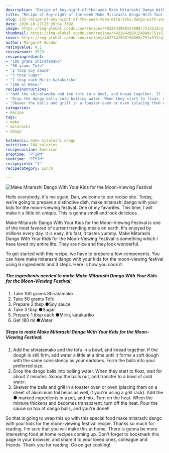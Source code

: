 ```yaml
---
description: "Recipe of Any-night-of-the-week Make Mitarashi Dango With Your Kids for the Moon-Viewing Festival"
title: "Recipe of Any-night-of-the-week Make Mitarashi Dango With Your Kids for the Moon-Viewing Festival"
slug: 535-recipe-of-any-night-of-the-week-make-mitarashi-dango-with-your-kids-for-the-moon-viewing-festival
date: 2020-10-27T23:39:54.338Z
image: https://img-global.cpcdn.com/recipes/4822642988154880/751x532cq70/make-mitarashi-dango-with-your-kids-for-the-moon-viewing-festival-recipe-main-photo.jpg
thumbnail: https://img-global.cpcdn.com/recipes/4822642988154880/751x532cq70/make-mitarashi-dango-with-your-kids-for-the-moon-viewing-festival-recipe-main-photo.jpg
cover: https://img-global.cpcdn.com/recipes/4822642988154880/751x532cq70/make-mitarashi-dango-with-your-kids-for-the-moon-viewing-festival-recipe-main-photo.jpg
author: Margaret Gordon
ratingvalue: 4.1
reviewcount: 3523
recipeingredient:
- "100 grams Shiratamako"
- "50 grams Tofu"
- "2 tbsp Soy sauce"
- "3 tbsp Sugar"
- "1 tbsp each Mirin katakuriko"
- "180 ml Water"
recipeinstructions:
- "Add the shiratamako and the tofu in a bowl, and knead together. If the dough is still firm, add water a little at a time until it forms a soft dough with the same consistency as your earlobes. Form the balls into your preferred size."
- "Drop the dango balls into boiling water. When they start to float, wait for about 2 minutes. Scoop the balls out, and transfer to a bowl of cold water."
- "Skewer the balls and grill in a toaster oven or oven (placing them on a sheet of aluminium foil helps as well, if you&#39;re using a grill rack). Add the ● marked ingredients in a pot, and mix. Turn on the heat. When the mixture thickens and becomes transparent, turn off the heat. Pour the sauce on top of dango balls, and you&#39;re done!!"
categories:
- Recipe
tags:
- make
- mitarashi
- dango

katakunci: make mitarashi dango 
nutrition: 104 calories
recipecuisine: American
preptime: "PT20M"
cooktime: "PT53M"
recipeyield: "1"
recipecategory: Lunch

---
```



![Make Mitarashi Dango With Your Kids for the Moon-Viewing Festival](https://img-global.cpcdn.com/recipes/4822642988154880/751x532cq70/make-mitarashi-dango-with-your-kids-for-the-moon-viewing-festival-recipe-main-photo.jpg)

Hello everybody, it's me again, Dan, welcome to our recipe site. Today, we're going to prepare a distinctive dish, make mitarashi dango with your kids for the moon-viewing festival. One of my favorites. This time, I will make it a little bit unique. This is gonna smell and look delicious.



Make Mitarashi Dango With Your Kids for the Moon-Viewing Festival is one of the most favored of current trending meals on earth. It's enjoyed by millions every day. It is easy, it's fast, it tastes yummy. Make Mitarashi Dango With Your Kids for the Moon-Viewing Festival is something which I have loved my entire life. They are nice and they look wonderful.


To get started with this recipe, we have to prepare a few components. You can have make mitarashi dango with your kids for the moon-viewing festival using 6 ingredients and 3 steps. Here is how you cook it.

<!--inarticleads1-->

##### The ingredients needed to make Make Mitarashi Dango With Your Kids for the Moon-Viewing Festival:

1. Take 100 grams Shiratamako
1. Take 50 grams Tofu
1. Prepare 2 tbsp ●Soy sauce
1. Take 3 tbsp ●Sugar
1. Prepare 1 tbsp each ●Mirin, katakuriko
1. Get 180 ml ●Water




<!--inarticleads2-->

##### Steps to make Make Mitarashi Dango With Your Kids for the Moon-Viewing Festival:

1. Add the shiratamako and the tofu in a bowl, and knead together. If the dough is still firm, add water a little at a time until it forms a soft dough with the same consistency as your earlobes. Form the balls into your preferred size.
1. Drop the dango balls into boiling water. When they start to float, wait for about 2 minutes. Scoop the balls out, and transfer to a bowl of cold water.
1. Skewer the balls and grill in a toaster oven or oven (placing them on a sheet of aluminium foil helps as well, if you&#39;re using a grill rack). Add the ● marked ingredients in a pot, and mix. Turn on the heat. When the mixture thickens and becomes transparent, turn off the heat. Pour the sauce on top of dango balls, and you&#39;re done!!




So that is going to wrap this up with this special food make mitarashi dango with your kids for the moon-viewing festival recipe. Thanks so much for reading. I'm sure that you will make this at home. There is gonna be more interesting food at home recipes coming up. Don't forget to bookmark this page in your browser, and share it to your loved ones, colleague and friends. Thank you for reading. Go on get cooking!
